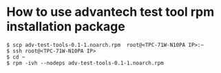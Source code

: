 
# How to use advantech test tool rpm installation package

```
$ scp adv-test-tools-0.1-1.noarch.rpm  root@<TPC-71W-N10PA IP>:~
$ ssh root@<TPC-71W-N10PA IP>
$ cd ~
$ rpm -ivh --nodeps adv-test-tools-0.1-1.noarch.rpm
```
  
